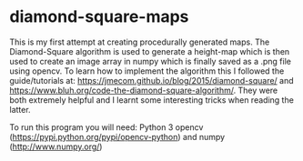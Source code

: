 # diamond-square-maps

This is my first attempt at creating procedurally generated maps. The Diamond-Square algorithm is used to generate a height-map which is then used to create an image array in numpy which is finally saved as a .png file using opencv. To learn how to implement the algorithm this I followed the guide/tutorials at: https://jmecom.github.io/blog/2015/diamond-square/ and https://www.bluh.org/code-the-diamond-square-algorithm/. They were both extremely helpful and I learnt some interesting tricks when reading the latter.

To run this program you will need:
Python 3
opencv (https://pypi.python.org/pypi/opencv-python)
and numpy (http://www.numpy.org/)

